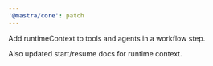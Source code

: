 ```yaml
---
'@mastra/core': patch
---
```


Add runtimeContext to tools and agents in a workflow step.

Also updated start/resume docs for runtime context.
